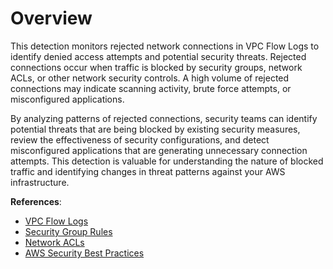 # Overview

This detection monitors rejected network connections in VPC Flow Logs to identify denied access attempts and potential security threats. Rejected connections occur when traffic is blocked by security groups, network ACLs, or other network security controls. A high volume of rejected connections may indicate scanning activity, brute force attempts, or misconfigured applications.

By analyzing patterns of rejected connections, security teams can identify potential threats that are being blocked by existing security measures, review the effectiveness of security configurations, and detect misconfigured applications that are generating unnecessary connection attempts. This detection is valuable for understanding the nature of blocked traffic and identifying changes in threat patterns against your AWS infrastructure.

**References**:

* [VPC Flow Logs](https://docs.aws.amazon.com/vpc/latest/userguide/flow-logs.html)
* [Security Group Rules](https://docs.aws.amazon.com/vpc/latest/userguide/security-group-rules.html)
* [Network ACLs](https://docs.aws.amazon.com/vpc/latest/userguide/vpc-network-acls.html)
* [AWS Security Best Practices](https://docs.aws.amazon.com/vpc/latest/userguide/vpc-security-best-practices.html) 